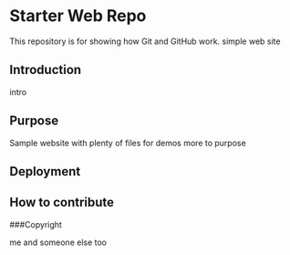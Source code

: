 # Starter Web Repo

This repository is for showing how Git and GitHub work.
simple web site 

## Introduction

intro

## Purpose

Sample website with plenty of files for demos
more to purpose

## Deployment

## How to contribute

###Copyright 

me and someone else too